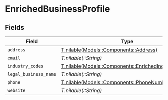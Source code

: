 # EnrichedBusinessProfile


## Fields

| Field                                                                                                | Type                                                                                                 | Required                                                                                             | Description                                                                                          | Example                                                                                              |
| ---------------------------------------------------------------------------------------------------- | ---------------------------------------------------------------------------------------------------- | ---------------------------------------------------------------------------------------------------- | ---------------------------------------------------------------------------------------------------- | ---------------------------------------------------------------------------------------------------- |
| `address`                                                                                            | [T.nilable(Models::Components::Address)](../../models/shared/address.md)                             | :heavy_minus_sign:                                                                                   | N/A                                                                                                  |                                                                                                      |
| `email`                                                                                              | *T.nilable(::String)*                                                                                | :heavy_minus_sign:                                                                                   | N/A                                                                                                  | jordan.lee@classbooker.dev                                                                           |
| `industry_codes`                                                                                     | [T.nilable(Models::Components::EnrichedIndustryCodes)](../../models/shared/enrichedindustrycodes.md) | :heavy_minus_sign:                                                                                   | N/A                                                                                                  |                                                                                                      |
| `legal_business_name`                                                                                | *T.nilable(::String)*                                                                                | :heavy_minus_sign:                                                                                   | N/A                                                                                                  |                                                                                                      |
| `phone`                                                                                              | [T.nilable(Models::Components::PhoneNumber)](../../models/shared/phonenumber.md)                     | :heavy_minus_sign:                                                                                   | N/A                                                                                                  |                                                                                                      |
| `website`                                                                                            | *T.nilable(::String)*                                                                                | :heavy_minus_sign:                                                                                   | N/A                                                                                                  |                                                                                                      |